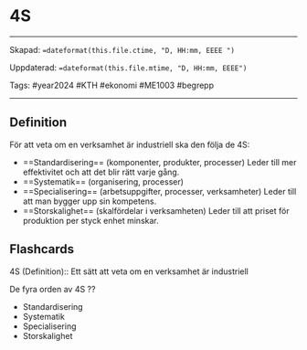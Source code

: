 # 4S

---
Skapad: `=dateformat(this.file.ctime, "D, HH:mm, EEEE ")`

Uppdaterad: `=dateformat(this.file.mtime, "D, HH:mm, EEEE")`

Tags: #year2024 #KTH #ekonomi #ME1003 #begrepp

---

## Definition

För att veta om en verksamhet är industriell ska den följa de 4S:

- ==Standardisering== (komponenter, produkter, processer) Leder till mer effektivitet och att det blir rätt varje gång.
- ==Systematik== (organisering, processer)
- ==Specialisering== (arbetsuppgifter, processer, verksamheter) Leder till att man bygger upp sin kompetens.
- ==Storskalighet== (skalfördelar i verksamheten) Leder till att priset för produktion per styck enhet minskar.

## Flashcards

4S (Definition):: Ett sätt att veta om en verksamhet är industriell
<!--SR:!2024-02-09,7,250!2024-03-06,4,276-->

De fyra orden av 4S
??
- Standardisering
- Systematik
- Specialisering
- Storskalighet
<!--SR:!2024-03-01,22,270!2024-02-14,12,286-->
